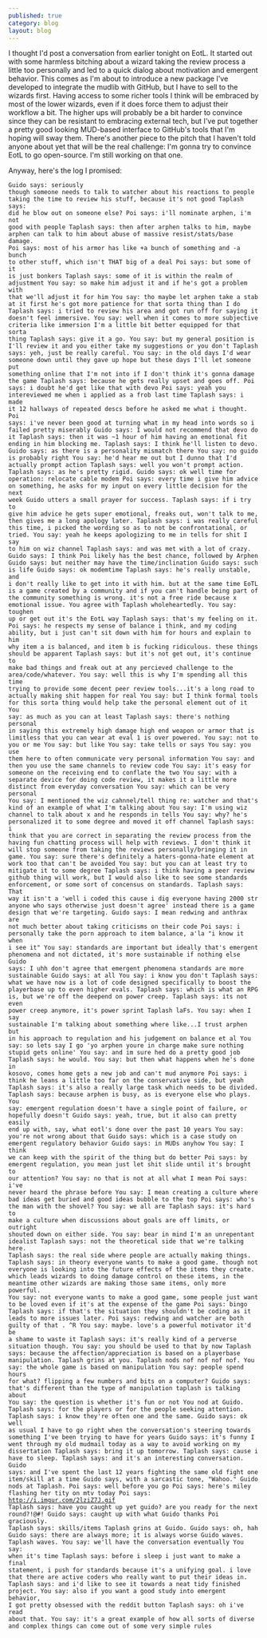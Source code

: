 ```yaml
---
published: true
category: blog
layout: blog
---
```

I thought I'd post a conversation from earlier tonight on EotL. It started out with some harmless bitching about a wizard taking the review process a little too personally and led to a quick dialog about motivation and emergent behavior. This comes as I'm about to introduce a new package I've developed to integrate the mudlib with GitHub, but I have to sell to the wizards first. Having access to some richer tools I think will be embraced by most of the lower wizards, even if it does force them to adjust their workflow a bit. The higher ups will probably be a bit harder to convince since they can be resistant to embracing external tech, but I've put together a pretty good looking MUD-based interface to GitHub's tools that I'm hoping will sway them. There's another piece to the pitch that I haven't told anyone about yet that will be the real challenge: I'm gonna try to convince EotL to go open-source. I'm still working on that one. 

Anyway, here's the log I promised:
<code><pre>Guido says: seriously though someone needs to talk to watcher about his
            reactions to people taking the time to review his stuff, because
            it's not good
Taplash says: did he blow out on someone else?
Poi says: i'll nominate arphen, i'm not good with people
Taplash says: then after arphen talks to him, maybe arphen can talk to him
              about abuse of massive resist/stats/base damage.
Poi says: most of his armor has like +a bunch of something and -a bunch to
          other stuff, which isn't THAT big of a deal
Poi says: but some of it is just bonkers
Taplash says: some of it is within the realm of adjustment
You say: so make him adjust it and if he's got a problem with that we'll
         adjust it for him
You say: tho maybe let arphen take a stab at it first he's got more patience
         for that sorta thing than I do
Taplash says: i tried to review his area and got run off for saying it
              doesn't feel immersive.
You say: well when it comes to more subjective criteria like immersion I'm a
         little bit better equipped for that sorta thing
Taplash says: give it a go.
You say: but my general position is I'll review it and you either take my
         suggestions or you don't
Taplash says: yeh, just be really careful.
You say: in the old days I'd wear someone down until they gave up hope but
         these days I'll let someone put something online that I'm not into
         if I don't think it's gonna damage the game
Taplash says: because he gets really upset and goes off.
Poi says: i doubt he'd get like that with devo
Poi says: yeah you intereviewed me when i applied as a frob last time
Taplash says: i made it 12 hallways of repeated descs before he asked me
              what i thought.
Poi says: i've never been good at turning what in my head into words so i
          failed pretty miserably
Guido says: I would not recommend that devo do it
Taplash says: then it was ~1 hour of him having an emotional fit ending in
              him blocking me.
Taplash says: I think he'll listen to devo.
Guido says: as there is a personality mismatch there
You say: no guido is probably right
You say: he'd hear me out but I dunno that I'd actually prompt action
Taplash says: well you won't prompt action.
Taplash says: as he's pretty rigid.
Guido says: ok well time for operation: relocate cable modem
Poi says: every time i give him advice on something, he asks for my input on
          every little decision for the next week
Guido utters a small prayer for success.
Taplash says: if i try to give him advice he gets super emotional, freaks
              out, won't talk to me, then gives me a long apology later.
Taplash says: i was really careful this time, i picked the wording so as to
              not be confrontational, or tried.
You say: yeah he keeps apologizing to me in tells for shit I say to him on
         wiz channel
Taplash says: and was met with a lot of crazy.
Guido says: I think Poi likely has the best chance, followed by Arphen
Guido says: but neither may have the time/inclination
Guido says: such is life
Guido says: ok modemtime
Taplash says: he's really unstable, and i don't really like to get into it
              with him. but at the same time EoTL is a game created by a
              community and if you can't handle being part of the community
              something is wrong. it's not a free ride because x emotional
              issue.
You agree with Taplash wholeheartedly.
You say: toughen up or get out it's the EotL way
Taplash says: that's my feeling on it.
Poi says: he respects my sense of balance i think, and my coding ability,
          but i just can't sit down with him for hours and explain to him
          why item a is balanced, and item b is fucking ridiculous. these
          things should be apparent
Taplash says: but it's not get out, it's continue to make bad things and
              freak out at any percieved challenge to the
              area/code/whatever.
You say: well this is why I'm spending all this time trying to provide some
         decent peer review tools...it's a long road to actually making shit
         happen for real
You say: but I think formal tools for this sorta thing would help take the
         personal element out of it
You say: as much as you can at least
Taplash says: there's nothing personal in saying this extremely high damage
              high end weapon or armor that is limitless that you can wear
              at eval 1 is over powered.
You say: not to you or me
You say: but like
You say: take tells or says
You say: you use them here to often communicate very personal information
You say: and then you use the same channels to review code
You say: it's easy for someone on the receiving end to conflate the two
You say: with a separate device for doing code review, it makes it a little
         more distinct from everyday conversation
You say: which can be very personal
You say: I mentioned the wiz cahnnel/tell thing re: watcher and that's kind
         of an example of what I'm talking about
You say: I'm using wiz channel to talk about x and he responds in tells
You say: why? he's personalized it to some degree and moved it off channel
Taplash says: i think that you are correct in separating the review process
              from the having fun chatting process will help with reviews. I
              don't think it will stop someone from taking the reviews
              personally/bringing it in game.
You say: sure there's definitely a haters-gonna-hate element at work too
         that can't be avoided
You say: but you can at least try to mitigate it to some degree
Taplash says: i think having a peer review github thing will work, but I
              would also like to see some standards enforcement, or some
              sort of concensus on standards.
Taplash says: That way it isn't a 'well i coded this cause i dig everyone
              having 2000 str anyone who says otherwise just doesn't agree'
              instead there is a game design that we're targeting.
Guido says: I mean redwing and anthrax are not much better about taking
            criticisms on their code
Poi says: i personally take the porn approach to item balance, a'la "i know
          it when i see it"
You say: standards are important but ideally that's emergent phenomena and
         not dictated, it's more sustainable if nothing else
Guido says: I uhh don't agree that emergent phenomena standards are more
            sustainable
Guido says: at all
You say: i know you don't
Taplash says: what we have now is a lot of code designed specifically to
              boost the playerbase up to even higher evals.
Taplash says: which is what an RPG is, but we're off the deepend on power
              creep.
Taplash says: its not even power creep anymore, it's power sprint
Taplash laFs.
You say: when I say sustainable I'm talking about something where like...I
         trust arphen but in his approach to regulation and his judgement on
         balance et al
You say: so lets say I go 'yo arphen youre in charge make sure nothing
         stupid gets online'
You say: and im sure hed do a pretty good job
Taplash says: he would.
You say: but then what happens when he's done in kosovo, comes home gets a
         new job and can't mud anymore
Poi says: i think he leans a little too far on the conservative side, but
          yeah
Taplash says: it's also a really large task which needs to be divided.
Taplash says: because arphen is busy, as is everyone else who plays.
You say: emergent regulation doesn't have a single point of failure, or
         hopefully doesn't
Guido says: yeah, true, but it also can pretty easily end up with, say, what
            eotl's done over the past 10 years
You say: you're not wrong about that
Guido says: which is a case study on emergent regulatory behavior
Guido says: in MUDs anyhow
You say: I think we can keep with the spirit of the thing but do better
Poi says: by emergent regulation, you mean just let shit slide until it's
          brought to our attention?
You say: no that is not at all what I mean
Poi says: i've never heard the phrase before
You say: I mean creating a culture where bad ideas get buried and good ideas
         bubble to the top
Poi says: who's the man with the shovel?
You say: we all are
Taplash says: it's hard to make a culture when discussions about goals are
              off limits, or outright shouted down on either side.
You say: bear in mind I'm an unrepentant idealist
Taplash says: not the theoretical side that we're talking here.
Taplash says: the real side where people are actually making things.
Taplash says: in theory everyone wants to make a good game. though not
              everyone is looking into the future effects of the items they
              create. which leads wizards to doing damage control on these
              items, in the meantime other wizards are making those same
              items, only more powerful.
You say: not everyone wants to make a good game, some people just want to be
         loved even if it's at the expense of the game
Poi says: bingo
Taplash says: if that's the situation they shouldn't be coding as it leads
              to more issues later.
Poi says: redwing and watcher are both guilty of that                . ^R
You say: maybe. love's a powerful motivator it'd be a shame to waste it
Taplash says: it's really kind of a perverse situation though.
You say: you should be used to that by now
Taplash says: because the affection/appreciation is based on a playerbase
              manipulation.
Taplash grins at you.
Taplash nods nof nof nof nof.
You say: the whole game is based on manipulation
You say: people spend hours for what? flipping a few numbers and bits on a
         computer?
Guido says: that's different than the type of manipulation taplash is
            talking about
You say: the question is whether it's fun or not
You nod at Guido.
Taplash says: for the players or for the people seeking attention.
Taplash says: i know they're often one and the same.
Guido says: ok well as usual I have to go right when the conversation's
            steering towards something I've been trying to have for years
Guido says: it's funny I went through my old mudmail today as a way to avoid
            working on my dissertation
Taplash says: bring it up tomorrow.
Taplash says: cause i have to sleep.
Taplash says: and it's an interesting conversation.
Guido says: and I've spent the last 12 years fighting the same old fight one
            item/skill at a time
Guido says, with a sarcastic tone, "Wahoo."
Guido nods at Taplash.
Poi says: well before you go
Poi says: here's miley flashing her tity on mtv today
Poi says: http://i.imgur.com/2lziZ7J.gif
Taplash says: have you caught up yet guido? are you ready for the next
              round?!@#!
Guido says: caught up with what
Guido thanks Poi graciously.
Taplash says: skills/items
Taplash grins at Guido.
Guido says: oh, hah
Guido says: there are always more; it is always worse
Guido waves.
Taplash waves.
You say: we'll have the conversation eventually
You say: when it's time
Taplash says: before i sleep i just want to make a final statement, i push
              for standards because it's a unifying goal. i love that there
              are active coders who really want to put their ideas in.
Taplash says: and i'd like to see it towards a neat tidy finished project.
You say: also if you want a good study into emergent behavior, I got pretty
         obsessed with the reddit button
Taplash says: oh i've read about that.
You say: it's a great example of how all sorts of diverse and complex things
         can come out of some very simple rules
</pre></code>
